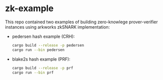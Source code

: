 # zk-example

This repo contained two examples of building zero-knowlege prover-verifier instances using arkworks zkSNARK implementation:

* pedersen hash example (CRH):
    ```bash
    cargo build --release -p pedersen
    cargo run --bin pedersen
    ```

* blake2s hash example (PRF):
    ```bash
    cargo build --release -p prf
    cargo run --bin prf
    ```
